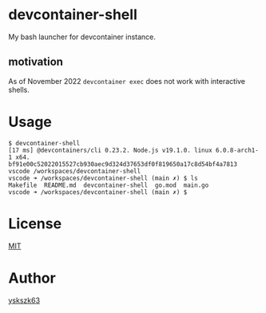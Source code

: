 # devcontainer-shell

My bash launcher for devcontainer instance.

## motivation

As of November 2022 `devcontainer exec` does not work with interactive shells.

# Usage

```
$ devcontainer-shell
[17 ms] @devcontainers/cli 0.23.2. Node.js v19.1.0. linux 6.0.8-arch1-1 x64.
bf91e00c52022015527cb930aec9d324d37653df0f819650a17c8d54bf4a7813 vscode /workspaces/devcontainer-shell
vscode ➜ /workspaces/devcontainer-shell (main ✗) $ ls
Makefile  README.md  devcontainer-shell  go.mod  main.go
vscode ➜ /workspaces/devcontainer-shell (main ✗) $ 
```

# License

[MIT](License)

# Author

[yskszk63](https://github.com/yskszk63)
